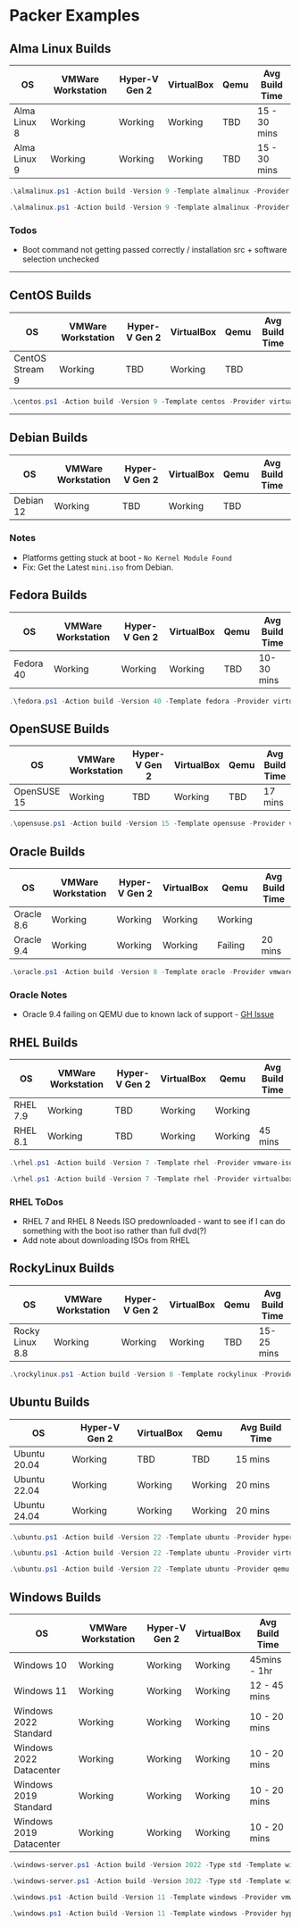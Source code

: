 # Packer Examples

## Alma Linux Builds

| OS           | VMWare Workstation | Hyper-V Gen 2 | VirtualBox | Qemu | Avg Build Time |
|--------------|--------------------|---------------|------------|------|----------------|
| Alma Linux 8 | Working            | Working       | Working    | TBD  | 15 - 30 mins   |
| Alma Linux 9 | Working            | Working       | Working    | TBD  | 15 - 30 mins   |

```powershell
.\almalinux.ps1 -Action build -Version 9 -Template almalinux -Provider virtualbox-iso
```

```powershell
.\almalinux.ps1 -Action build -Version 9 -Template almalinux -Provider vmware-iso
```

### Todos

- Boot command not getting passed correctly / installation src + software selection unchecked

---

## CentOS Builds

| OS              | VMWare Workstation | Hyper-V Gen 2 | VirtualBox | Qemu | Avg Build Time |
|-----------------|--------------------|---------------|------------|------|----------------|
| CentOS Stream 9 | Working            | TBD           | Working    | TBD  |                |

```powershell
.\centos.ps1 -Action build -Version 9 -Template centos -Provider virtualbox-iso
```

---

## Debian Builds

| OS        | VMWare Workstation | Hyper-V Gen 2 | VirtualBox | Qemu | Avg Build Time |
|-----------|--------------------|---------------|------------|------|----------------|
| Debian 12 | Working            | TBD           | Working    | TBD  |                |

### Notes

- Platforms getting stuck at boot - `No Kernel Module Found`
- Fix: Get the Latest `mini.iso` from Debian.

## Fedora Builds

| OS        | VMWare Workstation | Hyper-V Gen 2 | VirtualBox | Qemu | Avg Build Time |
|-----------|--------------------|---------------|------------|------|----------------|
| Fedora 40 | Working                | Working           | Working    | TBD  | 10-30 mins     |

```powershell
.\fedora.ps1 -Action build -Version 40 -Template fedora -Provider virtualbox-iso
```

## OpenSUSE Builds

| OS          | VMWare Workstation | Hyper-V Gen 2 | VirtualBox | Qemu | Avg Build Time |
|-------------|--------------------|---------------|------------|------|----------------|
| OpenSUSE 15 | Working            | TBD           | Working    | TBD  | 17 mins        |

```powershell
.\opensuse.ps1 -Action build -Version 15 -Template opensuse -Provider virtualbox-iso
```

## Oracle Builds

| OS         | VMWare Workstation | Hyper-V Gen 2 | VirtualBox | Qemu    | Avg Build Time |
|------------|--------------------|---------------|------------|---------|----------------|
| Oracle 8.6 | Working            | Working       | Working    | Working |                |
| Oracle 9.4 | Working            | Working       | Working    | Failing | 20 mins        |

```powershell
.\oracle.ps1 -Action build -Version 8 -Template oracle -Provider vmware-iso
```

### Oracle Notes

- Oracle 9.4 failing on QEMU due to known lack of support - [GH Issue](https://github.com/hashicorp/packer-plugin-qemu/issues/76)

## RHEL Builds

| OS       | VMWare Workstation | Hyper-V Gen 2 | VirtualBox | Qemu    | Avg Build Time |
|----------|--------------------|---------------|------------|---------|----------------|
| RHEL 7.9 | Working            | TBD           | Working    | Working |                |
| RHEL 8.1 | Working            | TBD           | Working    | Working | 45 mins        |

```powershell
.\rhel.ps1 -Action build -Version 7 -Template rhel -Provider vmware-iso
```

```powershell
.\rhel.ps1 -Action build -Version 7 -Template rhel -Provider virtualbox-iso
```

### RHEL ToDos

- RHEL 7 and RHEL 8 Needs ISO predownloaded - want to see if I can do something with the boot iso rather than full dvd(?)
- Add note about downloading ISOs from RHEL

## RockyLinux Builds

| OS              | VMWare Workstation | Hyper-V Gen 2 | VirtualBox | Qemu | Avg Build Time |
|-----------------|--------------------|---------------|------------|------|----------------|
| Rocky Linux 8.8 | Working            | Working       | Working    | TBD  | 15-25 mins     |

```powershell
.\rockylinux.ps1 -Action build -Version 8 -Template rockylinux -Provider virtualbox-iso
```

## Ubuntu Builds

| OS           | Hyper-V Gen 2 | VirtualBox | Qemu    | Avg Build Time |
|--------------|---------------|------------|---------|----------------|
| Ubuntu 20.04 | Working       | TBD        | TBD     | 15 mins        |
| Ubuntu 22.04 | Working       | Working    | Working | 20 mins        |
| Ubuntu 24.04 | Working       | Working    | Working | 20 mins        |

```powershell
.\ubuntu.ps1 -Action build -Version 22 -Template ubuntu -Provider hyperv-iso
```

```powershell
.\ubuntu.ps1 -Action build -Version 22 -Template ubuntu -Provider virtualbox-iso
```

```powershell
.\ubuntu.ps1 -Action build -Version 22 -Template ubuntu -Provider qemu
```

## Windows Builds

| OS                      | VMWare Workstation | Hyper-V Gen 2 | VirtualBox | Avg Build Time |
|-------------------------|--------------------|---------------|------------|----------------|
| Windows 10              | Working            | Working       | Working    | 45mins - 1hr   |
| Windows 11              | Working            | Working       | Working    | 12 - 45 mins   |
| Windows 2022 Standard   | Working            | Working       | Working    | 10 - 20 mins   |
| Windows 2022 Datacenter | Working            | Working       | Working    | 10 - 20 mins   |
| Windows 2019 Standard   | Working            | Working       | Working    | 10 - 20 mins   |
| Windows 2019 Datacenter | Working            | Working       | Working    | 10 - 20 mins   |

```powershell
.\windows-server.ps1 -Action build -Version 2022 -Type std -Template windows-server -Provider vmware-iso
```

```powershell
.\windows-server.ps1 -Action build -Version 2022 -Type std -Template windows-server -Provider hyperv-iso -Generation 2
```

```powershell
.\windows.ps1 -Action build -Version 11 -Template windows -Provider vmware-iso
```

```powershell
.\windows.ps1 -Action build -Version 11 -Template windows -Provider hyperv-iso -Generation 2
```
